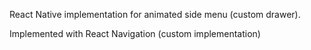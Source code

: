 React Native implementation for animated side menu (custom drawer).

Implemented with React Navigation (custom implementation)
